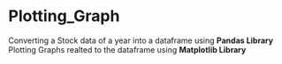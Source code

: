 # Plotting_Graph
Converting a Stock data of a year into a dataframe using <b>Pandas Library</b><br>
Plotting Graphs realted to the dataframe using <b>Matplotlib Library</b>
